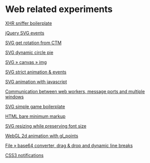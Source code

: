 <link href="https://raw.github.com/bennedich/web-playground/master/markdown.css" rel="stylesheet"></link>
<h1>Web related experiments</h1>


<p><a href="http://bennedich.github.com/web-playground/experiments/test2_xhrSniffer.html">XHR sniffer boilerplate</a></p>
<p><a href="http://bennedich.github.com/web-playground/experiments/test3_svg_jQuerySVG_events.html">jQuery SVG events</a></p>
<p><a href="http://bennedich.github.com/web-playground/experiments/test7_svg_getRotationFromCTM.html">SVG get rotation from CTM</a></p>
<p><a href="http://bennedich.github.com/web-playground/experiments/test14_svg_dynamicPartialCircle.html">SVG dynamic circle pie</a></p>
<p><a href="http://bennedich.github.com/web-playground/experiments/test16_svg2canvas2img.html">SVG &raquo; canvas &raquo; img</a></p>
<p><a href="http://bennedich.github.com/web-playground/experiments/test19_svg_strictSvgAnimAndEvt.html">SVG strict animation & events</a></p>
<p><a href="http://bennedich.github.com/web-playground/experiments/test21_svg_animation.html">SVG animation with javascript</a></p>
<p><a href="http://bennedich.github.com/web-playground/experiments/test24_sharedWorkers_messagePorts_multipleWindows_main.html">Communication between web workers, message ports and multiple windows</a></p>
<p><a href="http://bennedich.github.com/web-playground/experiments/test27_svg_simpleGameBoilerplate.html">SVG simple game boilerplate</a></p>
<p><a href="http://bennedich.github.com/web-playground/experiments/test29_html_bare_minimum.html">HTML bare minimum markup</a></p>
<p><a href="http://bennedich.github.com/web-playground/experiments/test31_svg_resize_preserve_font.html">SVG resizing while preserving font size</a></p>
<p><a href="http://bennedich.github.com/web-playground/experiments/test38_webgl.html">WebGL 2d animation with gl_points</a></p>
<p><a href="http://bennedich.github.com/web-playground/experiments/test43_dragDrop_file2base64.html">File &raquo; base64 converter, drag & drop and dynamic line breaks</a></p>
<p><a href="http://bennedich.github.com/web-playground/experiments/test44_css3_notifications.html">CSS3 notifications</a></p>

